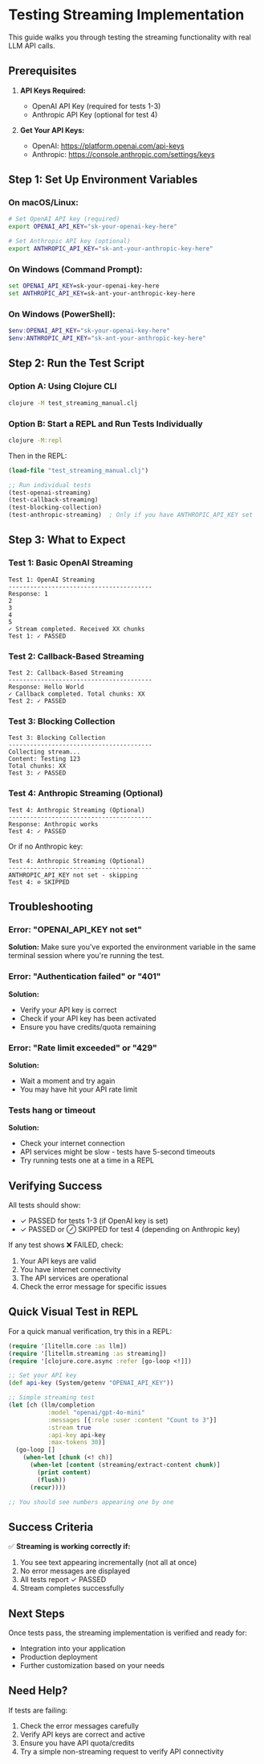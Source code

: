 # Testing Streaming Implementation

This guide walks you through testing the streaming functionality with real LLM API calls.

## Prerequisites

1. **API Keys Required:**
   - OpenAI API Key (required for tests 1-3)
   - Anthropic API Key (optional for test 4)

2. **Get Your API Keys:**
   - OpenAI: https://platform.openai.com/api-keys
   - Anthropic: https://console.anthropic.com/settings/keys

## Step 1: Set Up Environment Variables

### On macOS/Linux:
```bash
# Set OpenAI API key (required)
export OPENAI_API_KEY="sk-your-openai-key-here"

# Set Anthropic API key (optional)
export ANTHROPIC_API_KEY="sk-ant-your-anthropic-key-here"
```

### On Windows (Command Prompt):
```cmd
set OPENAI_API_KEY=sk-your-openai-key-here
set ANTHROPIC_API_KEY=sk-ant-your-anthropic-key-here
```

### On Windows (PowerShell):
```powershell
$env:OPENAI_API_KEY="sk-your-openai-key-here"
$env:ANTHROPIC_API_KEY="sk-ant-your-anthropic-key-here"
```

## Step 2: Run the Test Script

### Option A: Using Clojure CLI
```bash
clojure -M test_streaming_manual.clj
```

### Option B: Start a REPL and Run Tests Individually
```bash
clojure -M:repl
```

Then in the REPL:
```clojure
(load-file "test_streaming_manual.clj")

;; Run individual tests
(test-openai-streaming)
(test-callback-streaming)
(test-blocking-collection)
(test-anthropic-streaming)  ; Only if you have ANTHROPIC_API_KEY set
```

## Step 3: What to Expect

### Test 1: Basic OpenAI Streaming
```
Test 1: OpenAI Streaming
----------------------------------------
Response: 1
2
3
4
5
✓ Stream completed. Received XX chunks
Test 1: ✓ PASSED
```

### Test 2: Callback-Based Streaming
```
Test 2: Callback-Based Streaming
----------------------------------------
Response: Hello World
✓ Callback completed. Total chunks: XX
Test 2: ✓ PASSED
```

### Test 3: Blocking Collection
```
Test 3: Blocking Collection
----------------------------------------
Collecting stream...
Content: Testing 123
Total chunks: XX
Test 3: ✓ PASSED
```

### Test 4: Anthropic Streaming (Optional)
```
Test 4: Anthropic Streaming (Optional)
----------------------------------------
Response: Anthropic works
Test 4: ✓ PASSED
```

Or if no Anthropic key:
```
Test 4: Anthropic Streaming (Optional)
----------------------------------------
ANTHROPIC_API_KEY not set - skipping
Test 4: ⊘ SKIPPED
```

## Troubleshooting

### Error: "OPENAI_API_KEY not set"
**Solution:** Make sure you've exported the environment variable in the same terminal session where you're running the test.

### Error: "Authentication failed" or "401"
**Solution:** 
- Verify your API key is correct
- Check if your API key has been activated
- Ensure you have credits/quota remaining

### Error: "Rate limit exceeded" or "429"
**Solution:**
- Wait a moment and try again
- You may have hit your API rate limit

### Tests hang or timeout
**Solution:**
- Check your internet connection
- API services might be slow - tests have 5-second timeouts
- Try running tests one at a time in a REPL

## Verifying Success

All tests should show:
- ✓ PASSED for tests 1-3 (if OpenAI key is set)
- ✓ PASSED or ⊘ SKIPPED for test 4 (depending on Anthropic key)

If any test shows ❌ FAILED, check:
1. Your API keys are valid
2. You have internet connectivity
3. The API services are operational
4. Check the error message for specific issues

## Quick Visual Test in REPL

For a quick manual verification, try this in a REPL:

```clojure
(require '[litellm.core :as llm])
(require '[litellm.streaming :as streaming])
(require '[clojure.core.async :refer [go-loop <!]])

;; Set your API key
(def api-key (System/getenv "OPENAI_API_KEY"))

;; Simple streaming test
(let [ch (llm/completion 
           :model "openai/gpt-4o-mini"
           :messages [{:role :user :content "Count to 3"}]
           :stream true
           :api-key api-key
           :max-tokens 30)]
  (go-loop []
    (when-let [chunk (<! ch)]
      (when-let [content (streaming/extract-content chunk)]
        (print content)
        (flush))
      (recur))))

;; You should see numbers appearing one by one
```

## Success Criteria

✅ **Streaming is working correctly if:**
1. You see text appearing incrementally (not all at once)
2. No error messages are displayed
3. All tests report ✓ PASSED
4. Stream completes successfully

## Next Steps

Once tests pass, the streaming implementation is verified and ready for:
- Integration into your application
- Production deployment
- Further customization based on your needs

## Need Help?

If tests are failing:
1. Check the error messages carefully
2. Verify API keys are correct and active
3. Ensure you have API quota/credits
4. Try a simple non-streaming request to verify API connectivity
